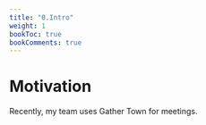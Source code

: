 ```yaml
---
title: "0.Intro"
weight: 1
bookToc: true
bookComments: true
---
```

# Motivation
Recently, my team uses Gather Town for meetings.
